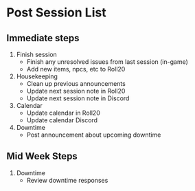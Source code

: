 # Post Session List

## Immediate steps

1. Finish session
    - Finish any unresolved issues from last session (in-game)
    - Add new items, npcs, etc to Roll20
2. Housekeeping
    - Clean up previous announcements
    - Update next session note in Roll20
    - Update next session note in Discord
3. Calendar
    - Update calendar in Roll20
    - Update calendar Discord
4. Downtime
    - Post announcement about upcoming downtime

## Mid Week Steps

1. Downtime
    - Review downtime responses
